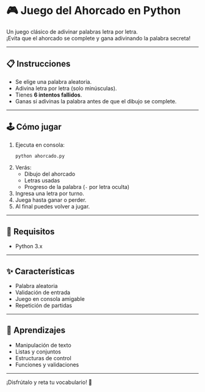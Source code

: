# 🎮 Juego del Ahorcado en Python

Un juego clásico de adivinar palabras letra por letra.  
¡Evita que el ahorcado se complete y gana adivinando la palabra secreta!

---

## 📋 Instrucciones

- Se elige una palabra aleatoria.
- Adivina letra por letra (solo minúsculas).
- Tienes **6 intentos fallidos**.
- Ganas si adivinas la palabra antes de que el dibujo se complete.

---

## 🕹️ Cómo jugar

1. Ejecuta en consola:
   ```bash
   python ahorcado.py
   ```
2. Verás:
   - Dibujo del ahorcado
   - Letras usadas
   - Progreso de la palabra (`-` por letra oculta)
3. Ingresa una letra por turno.
4. Juega hasta ganar o perder.
5. Al final puedes volver a jugar.

---

## 🔧 Requisitos

- Python 3.x

---

## ✨ Características

- Palabra aleatoria
- Validación de entrada
- Juego en consola amigable
- Repetición de partidas

---

## 🎯 Aprendizajes

- Manipulación de texto
- Listas y conjuntos
- Estructuras de control
- Funciones y validaciones

---

¡Disfrútalo y reta tu vocabulario! 🧠
